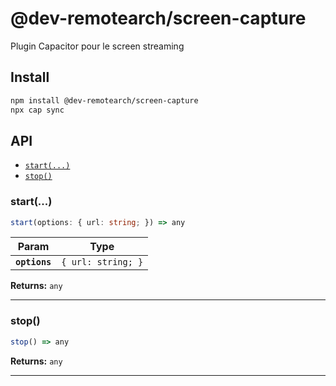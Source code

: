 # @dev-remotearch/screen-capture

Plugin Capacitor pour le screen streaming

## Install

```bash
npm install @dev-remotearch/screen-capture
npx cap sync
```

## API

<docgen-index>

* [`start(...)`](#start)
* [`stop()`](#stop)

</docgen-index>

<docgen-api>
<!--Update the source file JSDoc comments and rerun docgen to update the docs below-->

### start(...)

```typescript
start(options: { url: string; }) => any
```

| Param         | Type                          |
| ------------- | ----------------------------- |
| **`options`** | <code>{ url: string; }</code> |

**Returns:** <code>any</code>

--------------------


### stop()

```typescript
stop() => any
```

**Returns:** <code>any</code>

--------------------

</docgen-api>
